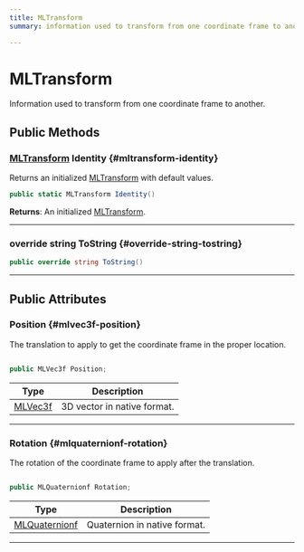 ```yaml
---
title: MLTransform
summary: information used to transform from one coordinate frame to another. 

---
```


# MLTransform




Information used to transform from one coordinate frame to another.   





## Public Methods

### [MLTransform](/versioned_docs/version-22-Mar-2023/unity-api/api/UnityEngine.XR.MagicLeap.Native/MagicLeapNativeBindings/UnityEngine.XR.MagicLeap.Native.MagicLeapNativeBindings.MLTransform.md) Identity {#mltransform-identity}

Returns an initialized [MLTransform](/versioned_docs/version-22-Mar-2023/unity-api/api/UnityEngine.XR.MagicLeap.Native/MagicLeapNativeBindings/UnityEngine.XR.MagicLeap.Native.MagicLeapNativeBindings.MLTransform.md) with default values. 

```csharp
public static MLTransform Identity()
```






**Returns**: An initialized [MLTransform](/versioned_docs/version-22-Mar-2023/unity-api/api/UnityEngine.XR.MagicLeap.Native/MagicLeapNativeBindings/UnityEngine.XR.MagicLeap.Native.MagicLeapNativeBindings.MLTransform.md).



-----------

### override string ToString {#override-string-tostring}

```csharp
public override string ToString()
```






-----------

## Public Attributes

### Position {#mlvec3f-position}

The translation to apply to get the coordinate frame in the proper location. 

```csharp

public MLVec3f Position;

```

| Type | Description  | 
|--|--|
| [MLVec3f](/versioned_docs/version-22-Mar-2023/unity-api/api/UnityEngine.XR.MagicLeap.Native/MagicLeapNativeBindings/UnityEngine.XR.MagicLeap.Native.MagicLeapNativeBindings.MLVec3f.md) | 3D vector in native format.  |





-----------

### Rotation {#mlquaternionf-rotation}

The rotation of the coordinate frame to apply after the translation. 

```csharp

public MLQuaternionf Rotation;

```

| Type | Description  | 
|--|--|
| [MLQuaternionf](/versioned_docs/version-22-Mar-2023/unity-api/api/UnityEngine.XR.MagicLeap.Native/MagicLeapNativeBindings/UnityEngine.XR.MagicLeap.Native.MagicLeapNativeBindings.MLQuaternionf.md) | Quaternion in native format.  |





-----------


